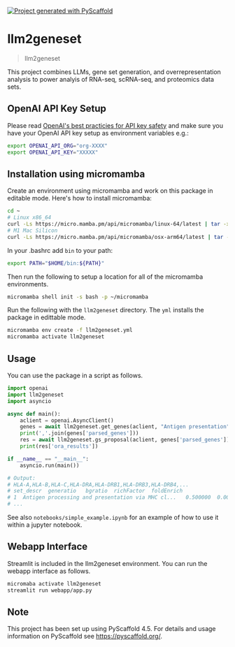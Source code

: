 <!-- These are examples of badges you might want to add to your README:
     please update the URLs accordingly

[![Built Status](https://api.cirrus-ci.com/github/<USER>/llm2geneset.svg?branch=main)](https://cirrus-ci.com/github/<USER>/llm2geneset)
[![ReadTheDocs](https://readthedocs.org/projects/llm2geneset/badge/?version=latest)](https://llm2geneset.readthedocs.io/en/stable/)
[![Coveralls](https://img.shields.io/coveralls/github/<USER>/llm2geneset/main.svg)](https://coveralls.io/r/<USER>/llm2geneset)
[![PyPI-Server](https://img.shields.io/pypi/v/llm2geneset.svg)](https://pypi.org/project/llm2geneset/)
[![Conda-Forge](https://img.shields.io/conda/vn/conda-forge/llm2geneset.svg)](https://anaconda.org/conda-forge/llm2geneset)
[![Monthly Downloads](https://pepy.tech/badge/llm2geneset/month)](https://pepy.tech/project/llm2geneset)
[![Twitter](https://img.shields.io/twitter/url/http/shields.io.svg?style=social&label=Twitter)](https://twitter.com/llm2geneset)
-->

[![Project generated with PyScaffold](https://img.shields.io/badge/-PyScaffold-005CA0?logo=pyscaffold)](https://pyscaffold.org/)

# llm2geneset

> llm2geneset

This project combines LLMs, gene set generation, and overrepresentation analysis
to power analyis of RNA-seq, scRNA-seq, and proteomics data sets.

## OpenAI API Key Setup

Please read
[OpenAI's best practicies for API key safety](https://help.openai.com/en/articles/5112595-best-practices-for-api-key-safety)
and make sure you have your OpenAI API key setup as
environment variables e.g.:

```bash
export OPENAI_API_ORG="org-XXXX"
export OPENAI_API_KEY="XXXXX"
```

## Installation using micromamba

Create an environment using micromamba and work on this package in editable
mode. Here's how to install micromamba:

```bash
cd ~
# Linux x86_64
curl -Ls https://micro.mamba.pm/api/micromamba/linux-64/latest | tar -xvj bin/micromamba
# M1 Mac Silicon
curl -Ls https://micro.mamba.pm/api/micromamba/osx-arm64/latest | tar -xvj bin/micromamba
```

In your .bashrc add `bin` to your path:

```bash
export PATH="$HOME/bin:${PATH}"
```

Then run the following to setup a location for all of the micromamba environments.

```bash
micromamba shell init -s bash -p ~/micromamba
```

Run the following with the `llm2geneset` directory.
The `yml` installs the package in edittable mode.

```bash
micromamba env create -f llm2geneset.yml
micromamba activate llm2geneset
```

## Usage


You can use the package in a script as follows.

```python
import openai
import llm2geneset
import asyncio

async def main():
    aclient = openai.AsyncClient()
    genes = await llm2geneset.get_genes(aclient, "Antigen presentation")
    print(','.join(genes['parsed_genes']))
    res = await llm2geneset.gs_proposal(aclient, genes['parsed_genes'])
    print(res['ora_results'])

if __name__ == "__main__":
    asyncio.run(main())

# Output:
# HLA-A,HLA-B,HLA-C,HLA-DRA,HLA-DRB1,HLA-DRB3,HLA-DRB4,...
# set_descr  generatio   bgratio  richFactor  foldEnrich  
# 1  Antigen processing and presentation via MHC cl...   0.500000  0.001209    0.625000  413.458333
# ...
```

See also `notebooks/simple_example.ipynb` for an example
of how to use it within a jupyter notebook.

## Webapp Interface

Streamlit is included in the llm2geneset environment. You
can run the webapp interface as follows.

```bash
micromaba activate llm2geneset
streamlit run webapp/app.py
```


<!-- pyscaffold-notes -->

## Note

This project has been set up using PyScaffold 4.5. For details and usage
information on PyScaffold see https://pyscaffold.org/.
